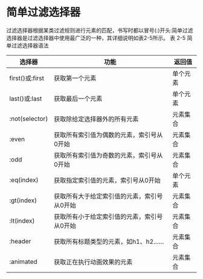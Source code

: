 # 简单过滤选择器
过滤选择器根据某类过滤规则进行元素的匹配，书写时都以冒号(:)开头:简单过滤选择器是过滤选择器中使用最广泛的一种，其详细说明如表2-5所示。
表 2-5 简单过滤选择器语法

| 选择器 | 功能 | 返回值 |
| ------ | ---- | ------ |
| first()或:first | 获取第一个元素 | 单个元素 |
| last()或:last | 获取最后一个元素 | 单个元素 |
| :not(selector) | 获取除给定选择器外的所有元素 | 元素集合 |
| :even | 获取所有索引值为偶数的元素，索引号从0开始 | 元素集合 |
| :odd | 获取所有索引值为奇数的元素，索引号从0开始 | 元素集合 |
| :eq(index) | 获取指定索引值的元素，索引号从0开始 | 单个元素 |
| :gt(index) | 获取所有大于给定索引值的元素，索引号从0开始 | 元素集合 |
| :lt(index) | 获取所有小于给定索引值的元素，索引号从0开始 | 元素集合 |
| :header | 获取所有标题类型的元素，如h1、h2…… | 元素集合 |
| :animated | 获取正在执行动画效果的元素 | 元素集合 |

